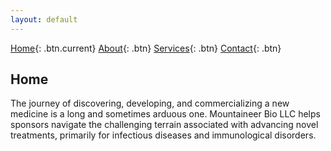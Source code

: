 ```yaml
---
layout: default 
---
```


[Home](index.html){: .btn.current}
[About](about.html){: .btn}
[Services](services.html){: .btn}
[Contact](contact.html){: .btn}

## Home
The journey of discovering, developing, and commercializing a new medicine is a long and sometimes arduous one. Mountaineer Bio LLC helps sponsors navigate the challenging terrain associated with advancing novel treatments, primarily for infectious diseases and immunological disorders.



